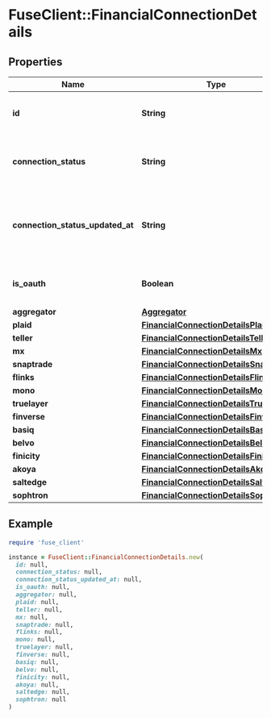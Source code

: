 # FuseClient::FinancialConnectionDetails

## Properties

| Name | Type | Description | Notes |
| ---- | ---- | ----------- | ----- |
| **id** | **String** | The fuse financial connection id. |  |
| **connection_status** | **String** | Connection status of the current financial connection |  |
| **connection_status_updated_at** | **String** | Last time the connection status was updated in ISO-8601 format. |  |
| **is_oauth** | **Boolean** | Whether this is an oauth connection |  |
| **aggregator** | [**Aggregator**](Aggregator.md) |  |  |
| **plaid** | [**FinancialConnectionDetailsPlaid**](FinancialConnectionDetailsPlaid.md) |  | [optional] |
| **teller** | [**FinancialConnectionDetailsTeller**](FinancialConnectionDetailsTeller.md) |  | [optional] |
| **mx** | [**FinancialConnectionDetailsMx**](FinancialConnectionDetailsMx.md) |  | [optional] |
| **snaptrade** | [**FinancialConnectionDetailsSnaptrade**](FinancialConnectionDetailsSnaptrade.md) |  | [optional] |
| **flinks** | [**FinancialConnectionDetailsFlinks**](FinancialConnectionDetailsFlinks.md) |  | [optional] |
| **mono** | [**FinancialConnectionDetailsMono**](FinancialConnectionDetailsMono.md) |  | [optional] |
| **truelayer** | [**FinancialConnectionDetailsTruelayer**](FinancialConnectionDetailsTruelayer.md) |  | [optional] |
| **finverse** | [**FinancialConnectionDetailsFinverse**](FinancialConnectionDetailsFinverse.md) |  | [optional] |
| **basiq** | [**FinancialConnectionDetailsBasiq**](FinancialConnectionDetailsBasiq.md) |  | [optional] |
| **belvo** | [**FinancialConnectionDetailsBelvo**](FinancialConnectionDetailsBelvo.md) |  | [optional] |
| **finicity** | [**FinancialConnectionDetailsFinicity**](FinancialConnectionDetailsFinicity.md) |  | [optional] |
| **akoya** | [**FinancialConnectionDetailsAkoya**](FinancialConnectionDetailsAkoya.md) |  | [optional] |
| **saltedge** | [**FinancialConnectionDetailsSaltedge**](FinancialConnectionDetailsSaltedge.md) |  | [optional] |
| **sophtron** | [**FinancialConnectionDetailsSophtron**](FinancialConnectionDetailsSophtron.md) |  | [optional] |

## Example

```ruby
require 'fuse_client'

instance = FuseClient::FinancialConnectionDetails.new(
  id: null,
  connection_status: null,
  connection_status_updated_at: null,
  is_oauth: null,
  aggregator: null,
  plaid: null,
  teller: null,
  mx: null,
  snaptrade: null,
  flinks: null,
  mono: null,
  truelayer: null,
  finverse: null,
  basiq: null,
  belvo: null,
  finicity: null,
  akoya: null,
  saltedge: null,
  sophtron: null
)
```

